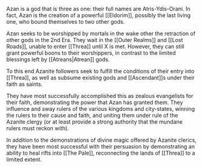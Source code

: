 Azan is a god that is three as one: their full names are Atris-Ydis-Orani. In fact, Azan is the creation of a powerful [[Eldorim]], possibly the last living one, who bound themselves to two other gods. 

Azan seeks to be worshipped by mortals in the wake other the retraction of other gods in the 2nd Era. They wait in the [[Outer Realms]] and [[Lost Roads]], unable to enter [[Threa]] until X is met. However, they can still grant powerful boons to their worshippers, in contrast to the limited blessings left by [[Atreans|Atrean]] gods. 

To this end Azanite followers seek to fulfill the conditions of their entry into [[Threa]], as well as subsume existing gods and [[Ascendant]]s under their faith as saints. 

They have most successfully accomplished this as zealous evangelists for their faith, demonstrating the power that Azan has granted them. They influence and sway rulers of the various kingdoms and city-states, winning the rulers to their cause and faith, and uniting them under rule of the Azanite clergy (or at least provide a strong authority that the mundane rulers must reckon with). 

In addition to the demonstrations of divine magic offered by Azanite clerics, they have been most successful with their persuasion by demonstrating an ability to heal rifts into [[The Pale]], reconnecting the lands of [[Threa]] to a limited extent. 